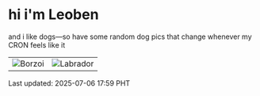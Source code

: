 # hi i'm Leoben

and i like dogs—so have some random dog pics that change whenever my CRON feels like it

|  |  |
|--------|----------|
| ![Borzoi](https://random-dog-vercel.vercel.app/api/random-borzoi?v=1751795942) | ![Labrador](https://random-dog-vercel.vercel.app/api/random-labrador?v=1751795942) |

Last updated: 2025-07-06 17:59 PHT
